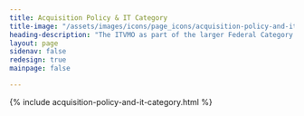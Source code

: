 ```yaml
---
title: Acquisition Policy & IT Category
title-image: "/assets/images/icons/page_icons/acquisition-policy-and-it-category.svg"
heading-description: "The ITVMO as part of the larger Federal Category Management Framework, works in tandem with the Governmentwide IT Category Program to drive down federal IT costs through compliance, spend under management, and cost avoidance."
layout: page
sidenav: false
redesign: true
mainpage: false

---
```

{% include acquisition-policy-and-it-category.html %}